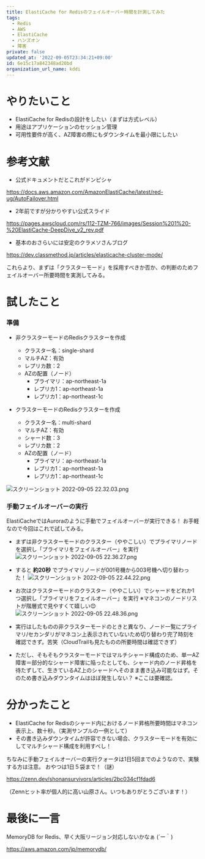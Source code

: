 ```yaml
---
title: ElastiCache for Redisのフェイルオーバー時間を計測してみた
tags:
  - Redis
  - AWS
  - ElastiCache
  - ハンズオン
  - 障害
private: false
updated_at: '2022-09-05T23:34:21+09:00'
id: 6e15c17a842348ad20bd
organization_url_name: kddi
---
```

# やりたいこと

- ElastiCache for Redisの設計をしたい（まずは方式レベル）
- 用途はアプリケーションのセッション管理
- 可用性要件が高く、AZ障害の際にもダウンタイムを最小限にしたい


# 参考文献

- 公式ドキュメントだとこれがドンピシャ

https://docs.aws.amazon.com/AmazonElastiCache/latest/red-ug/AutoFailover.html

- 2年前ですが分かりやすい公式スライド

https://pages.awscloud.com/rs/112-TZM-766/images/Session%201%20-%20ElastiCache-DeepDive_v2_rev.pdf

- 基本のおさらいには安定のクラメソさんブログ

https://dev.classmethod.jp/articles/elasticache-cluster-mode/

これらより、まずは「クラスターモード」を採用すべきか否か、の判断のためフェイルオーバー所要時間を実測してみる。


# 試したこと

### 準備

- 非クラスターモードのRedisクラスターを作成
    - クラスター名：single-shard
    - マルチAZ：有効
    - レプリカ数：2
    - AZの配置（ノード）
        - プライマリ：ap-northeast-1a
        - レプリカ1：ap-northeast-1a
        - レプリカ1：ap-northeast-1c

- クラスターモードのRedisクラスターを作成
    - クラスター名：multi-shard
    - マルチAZ：有効
    - シャード数：3
    - レプリカ数：2
    - AZの配置（ノード）
        - プライマリ：ap-northeast-1a
        - レプリカ1：ap-northeast-1a
        - レプリカ1：ap-northeast-1c

![スクリーンショット 2022-09-05 22.32.03.png](https://qiita-image-store.s3.ap-northeast-1.amazonaws.com/0/1633856/63c707e5-90f5-349e-12b2-89406d73107d.png)


### 手動フェイルオーバーの実行

ElastiCacheではAuroraのように手動でフェイルオーバーが実行できる！
お手軽なので今回はこれで試してみる。

- まずは非クラスターモードのクラスター（ややこしい）でプライマリノードを選択し「プライマリをフェイルオーバー」を実行
![スクリーンショット 2022-09-05 22.36.27.png](https://qiita-image-store.s3.ap-northeast-1.amazonaws.com/0/1633856/d219f479-e083-49cf-223a-710c60a40fe9.png)

- すると **約20秒** でプライマリノードが001号機から003号機へ切り替わった！
![スクリーンショット 2022-09-05 22.44.22.png](https://qiita-image-store.s3.ap-northeast-1.amazonaws.com/0/1633856/e401ce76-4771-d376-6389-cb9ba80b07c5.png)

- お次はクラスターモードのクラスター（ややこしい）でシャードをどれか1つ選択し「プライマリをフェイルオーバー」を実行
※マネコンのノードリストが階層式で見やすくて嬉しい😊
![スクリーンショット 2022-09-05 22.48.36.png](https://qiita-image-store.s3.ap-northeast-1.amazonaws.com/0/1633856/b263c96e-d43f-ac82-9695-095639666c8f.png)

- 実行はしたものの非クラスターモードのときと異なり、ノード一覧にプライマリ/セカンダリがマネコン上表示されていないため切り替わり完了時刻を確認できず。苦笑（CloudTrailも見たものの所要時間は確認できず）

- ただし、そもそもクラスターモードではマルチシャード構成のため、単一AZ障害＝部分的なシャード障害に陥ったとしても、シャード内のノード昇格を待たずして、生きているAZ上のシャードへそのまま書き込み可能なはず。そのため書き込みダウンタイムはほぼ発生しない？ ※ここは要確認。


# 分かったこと

- ElastiCache for Redisのシャード内におけるノード昇格所要時間はマネコン表示上、数十秒。（実測サンプルの一例として）
- その書き込みダウンタイムが許容できない場合、クラスターモードを有効にしてマルチシャード構成を利用すべし！

ちなみに手動フェイルオーバーの実行クォータは1日5回までのようなので、実験する方は注意。
おやつは1日５袋まで！（謎）

https://zenn.dev/shonansurvivors/articles/2bc034cf1fdad6

（Zennヒット率が個人的に高い山原さん。いつもありがとうございます！）


# 最後に一言

MemoryDB for Redis、早く大阪リージョン対応しないかなぁ (´ー｀)

https://aws.amazon.com/jp/memorydb/
